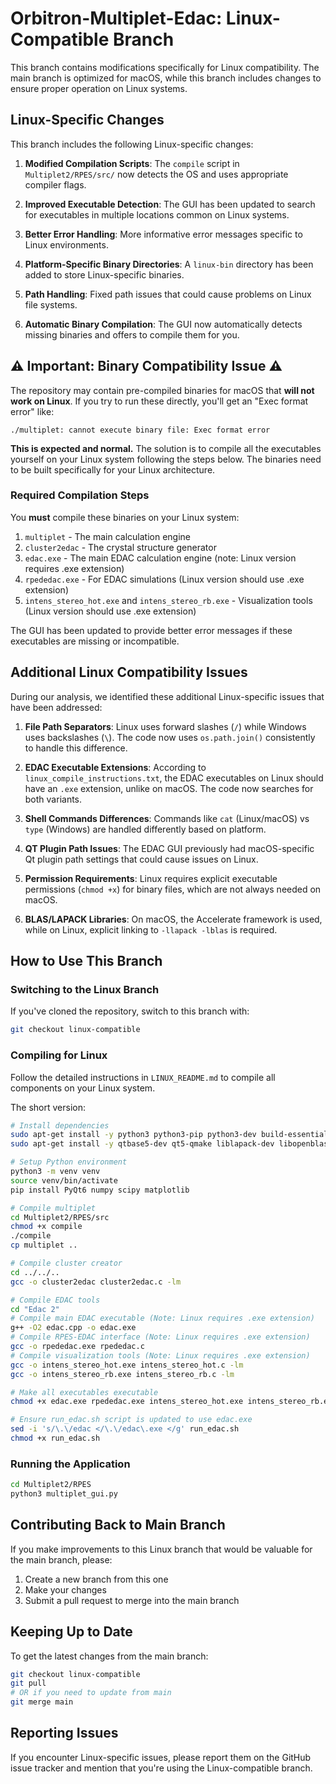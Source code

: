 # Orbitron-Multiplet-Edac: Linux-Compatible Branch

This branch contains modifications specifically for Linux compatibility. The main branch is optimized for macOS, while this branch includes changes to ensure proper operation on Linux systems.

## Linux-Specific Changes

This branch includes the following Linux-specific changes:

1. **Modified Compilation Scripts**: The `compile` script in `Multiplet2/RPES/src/` now detects the OS and uses appropriate compiler flags.

2. **Improved Executable Detection**: The GUI has been updated to search for executables in multiple locations common on Linux systems.

3. **Better Error Handling**: More informative error messages specific to Linux environments.

4. **Platform-Specific Binary Directories**: A `linux-bin` directory has been added to store Linux-specific binaries.

5. **Path Handling**: Fixed path issues that could cause problems on Linux file systems.

6. **Automatic Binary Compilation**: The GUI now automatically detects missing binaries and offers to compile them for you.

## ⚠️ Important: Binary Compatibility Issue ⚠️

The repository may contain pre-compiled binaries for macOS that **will not work on Linux**. If you try to run these directly, you'll get an "Exec format error" like:

```
./multiplet: cannot execute binary file: Exec format error
```

**This is expected and normal.** The solution is to compile all the executables yourself on your Linux system following the steps below. The binaries need to be built specifically for your Linux architecture.

### Required Compilation Steps

You **must** compile these binaries on your Linux system:

1. `multiplet` - The main calculation engine
2. `cluster2edac` - The crystal structure generator
3. `edac.exe` - The main EDAC calculation engine (note: Linux version requires .exe extension)
4. `rpededac.exe` - For EDAC simulations (Linux version should use .exe extension)
5. `intens_stereo_hot.exe` and `intens_stereo_rb.exe` - Visualization tools (Linux version should use .exe extension)

The GUI has been updated to provide better error messages if these executables are missing or incompatible.

## Additional Linux Compatibility Issues

During our analysis, we identified these additional Linux-specific issues that have been addressed:

1. **File Path Separators**: Linux uses forward slashes (`/`) while Windows uses backslashes (`\`). The code now uses `os.path.join()` consistently to handle this difference.

2. **EDAC Executable Extensions**: According to `linux_compile_instructions.txt`, the EDAC executables on Linux should have an `.exe` extension, unlike on macOS. The code now searches for both variants.

3. **Shell Commands Differences**: Commands like `cat` (Linux/macOS) vs `type` (Windows) are handled differently based on platform.

4. **QT Plugin Path Issues**: The EDAC GUI previously had macOS-specific Qt plugin path settings that could cause issues on Linux.

5. **Permission Requirements**: Linux requires explicit executable permissions (`chmod +x`) for binary files, which are not always needed on macOS.

6. **BLAS/LAPACK Libraries**: On macOS, the Accelerate framework is used, while on Linux, explicit linking to `-llapack -lblas` is required.

## How to Use This Branch

### Switching to the Linux Branch

If you've cloned the repository, switch to this branch with:

```bash
git checkout linux-compatible
```

### Compiling for Linux

Follow the detailed instructions in `LINUX_README.md` to compile all components on your Linux system.

The short version:

```bash
# Install dependencies
sudo apt-get install -y python3 python3-pip python3-dev build-essential gcc gfortran
sudo apt-get install -y qtbase5-dev qt5-qmake liblapack-dev libopenblas-dev

# Setup Python environment
python3 -m venv venv
source venv/bin/activate
pip install PyQt6 numpy scipy matplotlib

# Compile multiplet
cd Multiplet2/RPES/src
chmod +x compile
./compile
cp multiplet ..

# Compile cluster creator
cd ../../..
gcc -o cluster2edac cluster2edac.c -lm

# Compile EDAC tools
cd "Edac 2"
# Compile main EDAC executable (Note: Linux requires .exe extension)
g++ -O2 edac.cpp -o edac.exe
# Compile RPES-EDAC interface (Note: Linux requires .exe extension)
gcc -o rpededac.exe rpededac.c
# Compile visualization tools (Note: Linux requires .exe extension)
gcc -o intens_stereo_hot.exe intens_stereo_hot.c -lm
gcc -o intens_stereo_rb.exe intens_stereo_rb.c -lm

# Make all executables executable
chmod +x edac.exe rpededac.exe intens_stereo_hot.exe intens_stereo_rb.exe

# Ensure run_edac.sh script is updated to use edac.exe
sed -i 's/\.\/edac </\.\/edac\.exe </g' run_edac.sh
chmod +x run_edac.sh
```

### Running the Application

```bash
cd Multiplet2/RPES
python3 multiplet_gui.py
```

## Contributing Back to Main Branch

If you make improvements to this Linux branch that would be valuable for the main branch, please:

1. Create a new branch from this one
2. Make your changes
3. Submit a pull request to merge into the main branch

## Keeping Up to Date

To get the latest changes from the main branch:

```bash
git checkout linux-compatible
git pull
# OR if you need to update from main
git merge main
```

## Reporting Issues

If you encounter Linux-specific issues, please report them on the GitHub issue tracker and mention that you're using the Linux-compatible branch. 